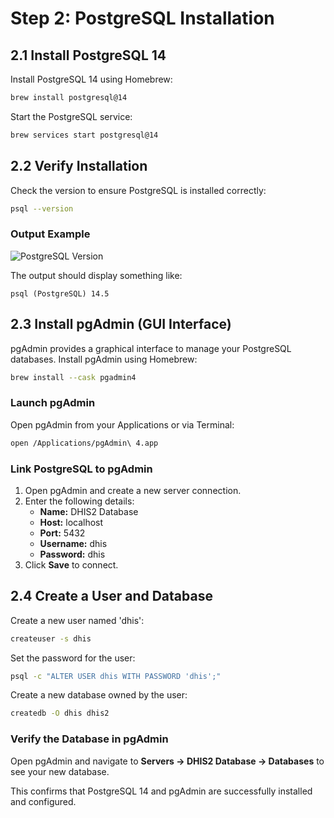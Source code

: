 # Step 2: PostgreSQL Installation

## 2.1 Install PostgreSQL 14
Install PostgreSQL 14 using Homebrew:
```bash
brew install postgresql@14
```
Start the PostgreSQL service:
```bash
brew services start postgresql@14
```

## 2.2 Verify Installation
Check the version to ensure PostgreSQL is installed correctly:
```bash
psql --version
```

### Output Example
![PostgreSQL Version](../images/postgres_version.png)

The output should display something like:
```
psql (PostgreSQL) 14.5
```

## 2.3 Install pgAdmin (GUI Interface)
pgAdmin provides a graphical interface to manage your PostgreSQL databases.
Install pgAdmin using Homebrew:
```bash
brew install --cask pgadmin4
```

### Launch pgAdmin
Open pgAdmin from your Applications or via Terminal:
```bash
open /Applications/pgAdmin\ 4.app
```

### Link PostgreSQL to pgAdmin
1. Open pgAdmin and create a new server connection.
2. Enter the following details:
   - **Name:** DHIS2 Database
   - **Host:** localhost
   - **Port:** 5432
   - **Username:** dhis
   - **Password:** dhis
3. Click **Save** to connect.

## 2.4 Create a User and Database
Create a new user named 'dhis':
```bash
createuser -s dhis
```
Set the password for the user:
```bash
psql -c "ALTER USER dhis WITH PASSWORD 'dhis';"
```
Create a new database owned by the user:
```bash
createdb -O dhis dhis2
```

### Verify the Database in pgAdmin
Open pgAdmin and navigate to **Servers → DHIS2 Database → Databases** to see your new database.

This confirms that PostgreSQL 14 and pgAdmin are successfully installed and configured.
